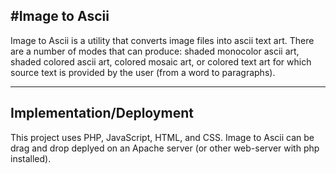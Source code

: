 #Image to Ascii
--------------------------

Image to Ascii is a utility that converts image files into ascii text art. There are a number of modes that can produce: shaded monocolor ascii art, shaded colored ascii art, colored mosaic art, or colored text art for which source text is provided by the user (from a word to paragraphs).

---------------------------------
Implementation/Deployment
---------------------------------
This project uses PHP, JavaScript, HTML, and CSS. Image to Ascii can be drag and drop deplyed on an Apache server (or other web-server with php installed).
